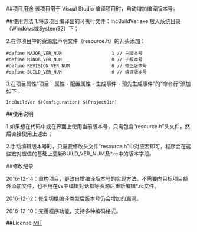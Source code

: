 ##项目用途
该项目用于 Visual Studio 编译项目时，自动增加编译版本号。
 
##使用方法
1.将该项目编译出的可执行文件：IncBuildVer.exe 放入系统目录（Windows或System32）下；

2.在你项目中的资源宏声明文件（resource.h）的开头添加：

    #define MAJOR_VER_NUM					1 // 主版本号
	#define MINOR_VER_NUM					0 // 子版本号
	#define REVISION_VER_NUM				0 // 修正版本号
	#define BUILD_VER_NUM					0 // 编译版本号

3.在项目属性“项目 - 属性 - 配置属性 - 生成事件 - 预先生成事件”的“命令行”添加如下：

    IncBuildVer $(Configuration) $(ProjectDir)
    
##使用说明

1.如果想在代码中或在界面上使用当前版本号，只需包含“resource.h”头文件，然后直接使用上述宏；

2.手动编辑版本号时，只需要修改头文件“resource.h”中对应宏即可，程序会在这些宏对应值的基础上更新BUILD_VER_NUM及*.rc中的版本字段。

##修改纪录

2016-12-14：重构项目，更改自增编译版本号的实现方法。不需要向目标项目额外添加文件，也不用在vs中编辑对话框等资源后重新编辑*.rc文件。

2016-12-12：修复切换编译类型后版本号仍会增加的漏洞。

2016-12-10：完善程序功能，支持多种编码格式。

##License
[MIT](https://github.com/songbaoming/IncBuildVer/blob/master/LICENSE)
